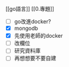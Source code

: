 [[go語言]]
[[0.專題]]
- [ ] go改進docker?
- [x] mongodb
- [x] 先使用老師的docker
- [ ] 改欄位
- [ ] 研究資料庫
- [ ] 再想想要不要自建